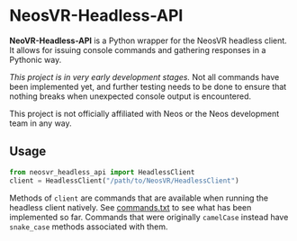 # NeosVR-Headless-API

**NeoVR-Headless-API** is a Python wrapper for the NeosVR headless client. It allows for issuing console commands and gathering responses in a Pythonic way.

_This project is in very early development stages._ Not all commands have been implemented yet, and further testing needs to be done to ensure that nothing breaks when unexpected console output is encountered.

This project is not officially affiliated with Neos or the Neos development team in any way.

## Usage

```python
from neosvr_headless_api import HeadlessClient
client = HeadlessClient("/path/to/NeosVR/HeadlessClient")
```

Methods of `client` are commands that are available when running the headless client natively. See [commands.txt](commands.txt) to see what has been implemented so far. Commands that were originally `camelCase` instead have `snake_case` methods associated with them.
